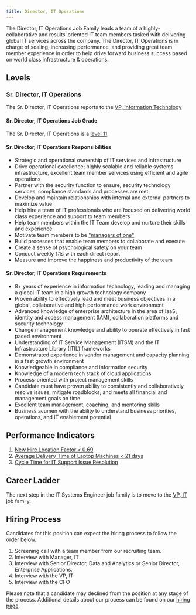 ```yaml
---
title: Director, IT Operations
---
```


The Director, IT Operations Job Family leads a team of a highly-collaborative and results-oriented IT team members tasked with delivering global IT services across the company. The Director, IT Operations is in charge of scaling, increasing performance, and providing great team member experience in order to help drive forward business success based on world class infrastructure & operations.

## Levels

### Sr. Director, IT Operations

The Sr. Director, IT Operations reports to the [VP, Information Technology](job-families/finance/vp-information-technology/)

#### Sr. Director, IT Operations Job Grade

The Sr. Director, IT Operations is a [level 11](https://about.gitlab.com/handbook/total-rewards/compensation/compensation-calculator/#gitlab-job-grades).

#### Sr. Director, IT Operations Responsibilities

- Strategic and operational ownership of IT services and infrastructure
- Drive operational excellence; highly scalable and reliable systems infrastructure, excellent team member services using efficient and agile operations
- Partner with the security function to ensure, security technology services, compliance standards and processes are met
- Develop and maintain relationships with internal and external partners to maximize value
- Help hire a team of IT professionals who are focused on delivering world class experience and support to team members
- Help team members within the IT Team develop and nurture their skills and experience
- Motivate team members to be ["managers of one"](https://about.gitlab.com/handbook/leadership/#managers-of-one)
- Build processes that enable team members to collaborate and execute
- Create a sense of psychological safety on your team
- Conduct weekly 1:1s with each direct report
- Measure and improve the happiness and productivity of the team

#### Sr. Director, IT Operations Requirements

- 8+ years of experience in information technology, leading and managing a global IT team in a high growth technology company
- Proven ability to effectively lead and meet business objectives in a global, collaborative and high performance work environment
- Advanced knowledge of enterprise architecture in the area of IaaS, identity and access management (IAM), collaboration platforms and security technology
- Change management knowledge and ability to operate effectively in fast paced environment
- Understanding of IT Service Management (ITSM) and the  IT Infrastructure Library (ITIL) frameworks
- Demonstrated experience in vendor management and capacity planning in a fast growth environment
- Knowledgeable in compliance and information security
- Knowledge of a modern tech stack of cloud applications
- Process-oriented with project management skills
- Candidate must have proven ability to consistently and collaboratively resolve issues, mitigate roadblocks, and meets all financial and management goals on time
- Excellent team management, coaching, and mentoring skills
- Business acumen with the ability to understand business priorities, operations, and IT enablement potential

## Performance Indicators

1. [New Hire Location Factor < 0.69](https://about.gitlab.com/handbook/business-technology/metrics/#new-hire-location-factor--069)
1. [Average Delivery Time of Laptop Machines < 21 days](https://about.gitlab.com/handbook/business-technology/metrics/#average-delivery-time-of-laptop-machines--21-days)
1. [Cycle Time for IT Support Issue Resolution](https://about.gitlab.com/handbook/business-technology/metrics/#cycle-time-for-it-support-issue-resolution)

## Career Ladder

The next step in the IT Systems Engineer job family is to move to the [VP, IT](/job-families/finance/vp-information-technology/) job family.

## Hiring Process

Candidates for this position can expect the hiring process to follow the order below.

1. Screening call with a team member from our recruiting team.
1. Interview with Manager, IT
1. Interview with Senior Director, Data and Analytics or Senior Director, Enterprise Applications.
1. Interview with the VP, IT
1. Interview with the CFO

Please note that a candidate may declined from the position at any stage of the process.
Additional details about our process can be found on our [hiring page](https://about.gitlab.com/handbook/hiring/).
